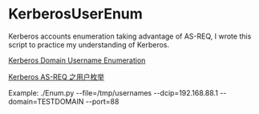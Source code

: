 # KerberosUserEnum
Kerberos accounts enumeration taking advantage of AS-REQ, I wrote this script to practice my understanding of Kerberos.

[Kerberos Domain Username Enumeration](https://www.attackdebris.com/?p=311)

[Kerberos AS-REQ 之用户枚举](https://mp.weixin.qq.com/s?__biz=MzI5Nzc0OTkxOQ==&mid=2247483789&idx=1&sn=e29dcc3c2d90d2a960543dc244c82ad2&chksm=ecb11d7ddbc6946bb253efef5f0a1e41a4ceca9177b8dd708a89b83818a0797afc259ec2e39d#rd)

Example:
./Enum.py --file=/tmp/usernames --dcip=192.168.88.1 --domain=TESTDOMAIN --port=88
